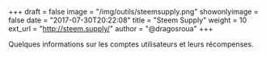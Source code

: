 +++
draft = false
image = "/img/outils/steemsupply.png"
showonlyimage = false
date = "2017-07-30T20:22:08"
title = "Steem Supply"
weight = 10
ext_url = "http://steem.supply/"
author = "@dragosroua"
+++

Quelques informations sur les comptes utilisateurs et leurs récompenses.

<!--more-->

